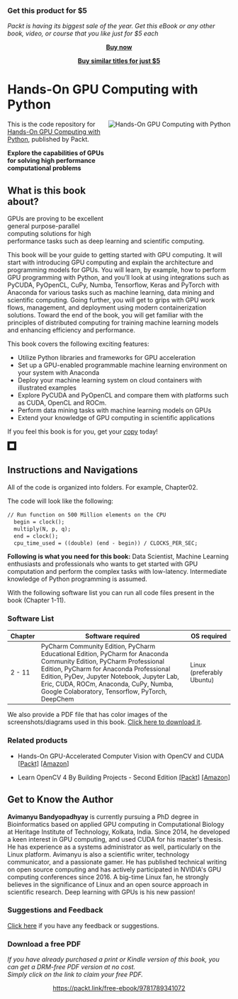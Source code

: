 
### Get this product for $5

<i>Packt is having its biggest sale of the year. Get this eBook or any other book, video, or course that you like just for $5 each</i>


<b><p align='center'>[Buy now](https://packt.link/9781789341072)</p></b>


<b><p align='center'>[Buy similar titles for just $5](https://subscription.packtpub.com/search)</p></b>


# Hands-On GPU Computing with Python

<a href="https://www.packtpub.com/in/big-data-and-business-intelligence/hands-gpu-computing-python?utm_source=github&utm_medium=repository&utm_campaign="><img src="https://www.packtpub.com/media/catalog/product/cache/e4d64343b1bc593f1c5348fe05efa4a6/b/1/b11179_0.png" alt="Hands-On GPU Computing with Python" height="256px" align="right"></a>

This is the code repository for [Hands-On GPU Computing with Python](https://www.packtpub.com/in/big-data-and-business-intelligence/hands-gpu-computing-python?utm_source=github&utm_medium=repository&utm_campaign=), published by Packt.

**Explore the capabilities of GPUs for solving high performance computational problems**

## What is this book about?
GPUs are proving to be excellent general purpose-parallel computing solutions for high performance tasks such as deep learning and scientific computing.

This book will be your guide to getting started with GPU computing. It will start with introducing GPU computing and explain the architecture and programming models for GPUs. You will learn, by example, how to perform GPU programming with Python, and you’ll look at using integrations such as PyCUDA, PyOpenCL, CuPy, Numba, Tensorflow, Keras and PyTorch with Anaconda for various tasks such as machine learning, data mining and scientific computing. Going further, you will get to grips with GPU work flows, management, and deployment using modern containerization solutions. Toward the end of the book, you will get familiar with the principles of distributed computing for training machine learning models and enhancing efficiency and performance.

This book covers the following exciting features:
* Utilize Python libraries and frameworks for GPU acceleration
* Set up a GPU-enabled programmable machine learning environment on your system with Anaconda
* Deploy your machine learning system on cloud containers with illustrated examples
* Explore PyCUDA and PyOpenCL and compare them with platforms such as CUDA, OpenCL and ROCm.
* Perform data mining tasks with machine learning models on GPUs
* Extend your knowledge of GPU computing in scientific applications


If you feel this book is for you, get your [copy](https://www.amazon.com/dp/1789341078) today!

<a href="https://www.packtpub.com/?utm_source=github&utm_medium=banner&utm_campaign=GitHubBanner"><img src="https://raw.githubusercontent.com/PacktPublishing/GitHub/master/GitHub.png" 
alt="https://www.packtpub.com/" border="5" /></a>

## Instructions and Navigations
All of the code is organized into folders. For example, Chapter02.

The code will look like the following:
```
// Run function on 500 Million elements on the CPU
  begin = clock();
  multiply(N, p, q);
  end = clock();
  cpu_time_used = ((double) (end - begin)) / CLOCKS_PER_SEC;
```

**Following is what you need for this book:**
Data Scientist, Machine Learning enthusiasts and professionals who wants to get started with GPU computation and perform the complex tasks with low-latency. Intermediate knowledge of Python programming is assumed.

With the following software list you can run all code files present in the book (Chapter 1-11).
### Software List
| Chapter | Software required | OS required |
| -------- | ------------------------------------ | ----------------------------------- |
| 2 - 11 | PyCharm Community Edition, PyCharm Educational Edition, PyCharm for Anaconda Community Edition, PyCharm Professional Edition, PyCharm for Anaconda Professional Edition, PyDev, Jupyter Notebook, Jupyter Lab, Eric, CUDA, ROCm, Anaconda, CuPy, Numba, Google Colaboratory, Tensorflow, PyTorch,  DeepChem | Linux (preferably Ubuntu) |

We also provide a PDF file that has color images of the screenshots/diagrams used in this book. [Click here to download it](https://www.packtpub.com/sites/default/files/downloads/9781789341072_ColorImages.pdf).

### Related products
* Hands-On GPU-Accelerated Computer Vision with OpenCV and CUDA [[Packt]](https://www.packtpub.com/application-development/hands-gpu-accelerated-computer-vision-opencv-and-cuda?utm_source=github&utm_medium=repository&utm_campaign=) [[Amazon]](https://www.amazon.com/dp/1789348293)

* Learn OpenCV 4 By Building Projects - Second Edition [[Packt]](https://www.packtpub.com/application-development/learn-opencv-4-building-projects-second-edition?utm_source=github&utm_medium=repository&utm_campaign=) [[Amazon]](https://www.amazon.com/dp/1789341221)

## Get to Know the Author
**Avimanyu Bandyopadhyay**
is currently pursuing a PhD degree in Bioinformatics based on applied GPU computing in Computational Biology at Heritage Institute of Technology, Kolkata, India. Since 2014, he developed a keen interest in GPU computing, and used CUDA for his master's thesis. He has experience as a systems administrator as well, particularly on the Linux platform.
Avimanyu is also a scientific writer, technology communicator, and a passionate gamer. He has published technical writing on open source computing and has actively participated in NVIDIA's GPU computing conferences since 2016. A big-time Linux fan, he strongly believes in the significance of Linux and an open source approach in scientific research. Deep learning with GPUs is his new passion!

### Suggestions and Feedback
[Click here](https://docs.google.com/forms/d/e/1FAIpQLSdy7dATC6QmEL81FIUuymZ0Wy9vH1jHkvpY57OiMeKGqib_Ow/viewform) if you have any feedback or suggestions.


### Download a free PDF

 <i>If you have already purchased a print or Kindle version of this book, you can get a DRM-free PDF version at no cost.<br>Simply click on the link to claim your free PDF.</i>
<p align="center"> <a href="https://packt.link/free-ebook/9781789341072">https://packt.link/free-ebook/9781789341072 </a> </p>